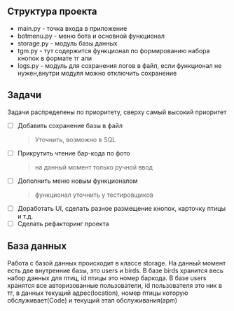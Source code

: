 ## Структура проекта
- main.py - точка входа в приложение
- botmenu.py - меню бота и основной функционал
- storage.py - модуль базы данных
- tgm.py - тут содержится функционал по формированию набора кнопок в формате тг апи
- logs.py - модуль для сохранения логов в файл, если функционал не нужен,внутри модуля можно отключить сохранение

## Задачи
Задачи распределены по приоритету, сверху самый высокий приоритет
- [ ] Добавить сохранение базы в файл
	> Уточнить, возможно в SQL
- [ ] Прикрутить чтение бар-кода по фото
	> на данный момент только ручной ввод
- [ ] Дополнить меню новым функционалом
	> функционал уточнить у тестировщиков
- [ ] Доработать UI, сделать разное размещение кнопок, карточку птицы и т.д.
- [ ] Сделать рефакторинг проекта

## База данных
Работа с базой данных происходит в классе storage. На данный момент есть две внутренние базы, это users и birds.
В базе birds хранится весь набор данных для птиц, id птицы это номер баркода.
В базе users хранятся все авторизованные пользователи, id пользователя это ник в тг, в данных текущий адрес(location), номер птицы которую обслуживает(Code) и текущий этап обслуживания(apm)